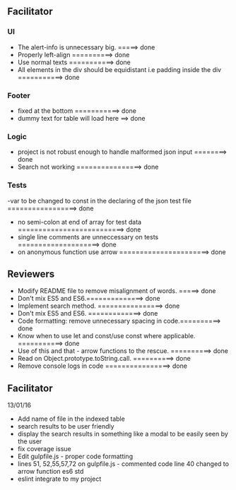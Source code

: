 ## Facilitator

### UI 
- The alert-info is unnecessary big. =====> done
- Properly left-align ==========> done
- Use normal texts  ===========> done 
- All elements in the div should be equidistant i.e padding inside the div ===========> done

### Footer 
- fixed at the bottom ===========> done 
- dummy text for table will load here  ==> done

### Logic 
- project is not robust enough to handle malformed json input ========> done
- Search not working ================> done

### Tests

-var to be changed to const in the declaring of the json test file  =================> done
- no semi-colon at end of array for test data ==========================> done
- single line comments are unneccessary on tests ====================> done
- on anonymous function use arrow  ======================> done

## Reviewers

- Modify README file to remove misalignment of words.    =====> done
- Don't mix ES5 and ES6.==============> done
- Implement search method. ================> done
- Don't mix ES5 and ES6. =============> done
- Code formatting: remove unnecessary spacing in code.==========> done
- Know when to use let and const/use const where applicable. ===========> done
- Use of this and that - arrow functions to the rescue. ==========> done
- Read on Object.prototype.toString.call. ==========> done
- Remove console logs in code ================> done

## Facilitator
13/01/16
- Add name of file in the indexed table
- search results to be user friendly
- display the search results in something like a modal to be easily seen by the user
- fix coverage issue
- Edit gulpfile.js - proper code formatting
- lines 51, 52,55,57,72 on gulpfile.js - commented code
line 40 changed to arrow function es6 std
- eslint integrate to my project